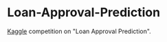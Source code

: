 # Loan-Approval-Prediction
[Kaggle](https://www.kaggle.com/competitions/playground-series-s4e10/overview) competition on "Loan Approval Prediction".
